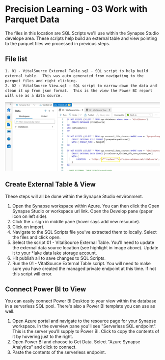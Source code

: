 # Precision Learning - 03 Work with Parquet Data

The files in this location are SQL Scripts we'll use within the Synapse Studio develope area.  These scripts help build an external table and view pointing to the parquet files we processed in previous steps.  

## File list 
	1. 01 - VitalSource External Table.sql - SQL script to help build external table.  This was auto generated from navigating to the parquet files and right clicking. 
	2. 02 - VitalSource View.sql - SQL script to narrow down the data and clean it up from json format.  This is the view the Power BI report will use as a data source.  
	
![alt text](https://github.com/hfoley/EDU/blob/master/images/SQLScript.jpg?raw=true)
	
## Create External Table & View
These steps will all be done within the Synapse Studio environment.  
1. Open the Synapse workspace within Azure.  You can then click the Open Synapse Studio or workspace url link.  Open the Develop pane (paper icon on left side).  
2. Click the + sign in middle pane (hover says add new resource). 
3. Click on import.  
4. Navigate to the SQL Scripts file you've extracted them to locally.  Select the files and click open. 
5. Select the script 01 - VitalSource External Table.  You'll need to update the external data source location (see highlight in image above).  Update it to your *lake data lake storage account. 
6. Hit publish all to save changes to SQL Scripts. 
7. Run the 01 - VitalSource External Table script.  You will need to make sure you have created the managed private endpoint at this time.  If not this script will error.  

## Connect Power BI to View
You can easily connect Power BI Desktop to your view within the database in a serverless SQL pool.  There's also a Power BI template you can use as well.  
1. Open Azure portal and navigate to the resource page for your Synapse workspace.  In the overview pane you'll see "Serverless SQL endpoint".  This is the server you'll supply to Power BI.  Click to copy the contents of it by hovering just to the right.  
2. Open Power BI and choose to Get Data.  Select "Azure Synapse Analytics" and click to connect. 
3. Paste the contents of the serverless endpoint. 


		

	
	

